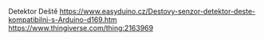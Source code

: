 Detektor Deště
https://www.easyduino.cz/Destovy-senzor-detektor-deste-kompatibilni-s-Arduino-d169.htm
https://www.thingiverse.com/thing:2163969
